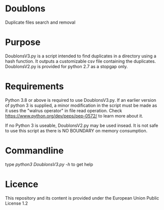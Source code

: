 # Doublons
Duplicate files search and removal

# Purpose
DoublonsV3.py is a script intended to find duplicates in a directory using a hash function. It outputs a customizable csv file containing the duplicates.
DoublonsV2.py is provided for python 2.7 as a stopgap only.

# Requirements
Python 3.8 or above is required to use DoublonsV3.py. If an earlier version of python 3 is supplied, a minor modification in the script must be made as it uses the "walrus operator" in file read operation. Check https://www.python.org/dev/peps/pep-0572/ to learn more about it. 

If no Python 3 is useable, DoublonsV2.py may be used insead. It is not safe to use this script as there is NO BOUNDARY on memory consumption.

# Commandline
type *python3 DoublonsV3.py -h* to get help

# Licence
This repository and its content is provided under the European Union Public License 1.2
